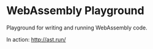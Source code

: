 # WebAssembly Playground
Playground for writing and running WebAssembly code.

In action: http://ast.run/
